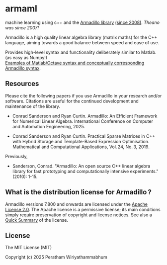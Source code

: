 # armaml
machine learning using c++ and the <a href="https://arma.sourceforge.net/">Armadillo library</a> <a href="https://en.wikipedia.org/w/index.php?title=Armadillo_(C%2B%2B_library)&oldid=249593452">(since 2008)</a>. <em>Theano was since 2007!</em>

Armadillo is a high quality linear algebra library (matrix maths) for the C++ language, aiming towards a good balance between speed and ease of use.
 
Provides high-level syntax and functionality deliberately similar to Matlab. (as easy as Numpy!)  
<a href="https://arma.sourceforge.net/docs.html#syntax">Examples of Matlab/Octave syntax and conceptually corresponding Armadillo syntax</a>.


## Resources
Please cite the following papers if you use Armadillo in your research and/or software.
Citations are useful for the continued development and maintenance of the library.

* Conrad Sanderson and Ryan Curtin.
Armadillo: An Efficient Framework for Numerical Linear Algebra.
International Conference on Computer and Automation Engineering, 2025.

* Conrad Sanderson and Ryan Curtin.
Practical Sparse Matrices in C++ with Hybrid Storage and Template-Based Expression Optimisation.
Mathematical and Computational Applications, Vol. 24, No. 3, 2019.

Previously, 
* Sanderson, Conrad. "Armadillo: An open source C++ linear algebra library for fast prototyping and computationally intensive experiments." (2010): 1-15.

## What is the distribution license for Armadillo ?
Armadillo versions 7.800 and onwards are licensed under the <a href="https://opensource.org/licenses/Apache-2.0">Apache License 2.0</a>.
The Apache license is a permissive license; its main conditions simply require preservation of copyright and license notices. See also a <a href="https://tldrlegal.com/license/apache-license-2.0-(apache-2.0)">Quick Summary</a> of the license.

## License

The MIT License (MIT)

Copyright (c) 2025 Peratham Wiriyathammabhum
